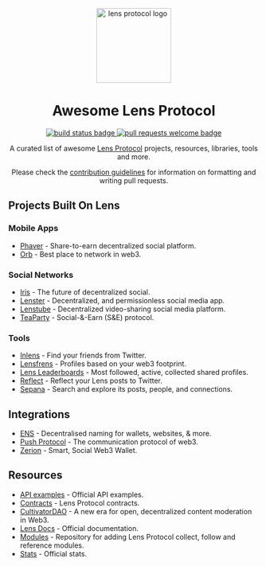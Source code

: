 <div align="center">
  <img alt="lens protocol logo" src="https://user-images.githubusercontent.com/12957692/193897314-e6d265e2-6951-4799-ad29-5bd881e04fc5.svg" width="150" >
  <h1 align="center">Awesome Lens Protocol</h1>
  <p align="center">
    <a href="#buildstatus">
      <img alt="build status badge" src="https://github.com/0xJuancito/awesome-lens-protocol/workflows/Build/badge.svg">
    </a>    
    <a href="http://makeapullrequest.com">
      <img alt="pull requests welcome badge" src="https://img.shields.io/badge/PRs-welcome-brightgreen.svg?style=flat">
    </a>
  </p>

  <p align="center">A curated list of awesome <a href="https://lens.xyz/">Lens Protocol</a> projects, resources, libraries, tools and more.</p>
  <p align="center">Please check the <a href="CONTRIBUTING.md">contribution guidelines</a> for information on formatting and writing pull requests.</p>

</div>

## Projects Built On Lens

### Mobile Apps

- [Phaver](https://phaver.com/) - Share-to-earn decentralized social platform.
- [Orb](https://orb.ac/) - Best place to network in web3.

### Social Networks

- [Iris](https://github.com/irisxyz/iris) - The future of decentralized social.
- [Lenster](https://github.com/lensterxyz/lenster) - Decentralized, and permissionless social media app.
- [Lenstube](https://github.com/lenstube-xyz/lenstube) - Decentralized video-sharing social media platform.
- [TeaParty](https://app.teaparty.life/) - Social-&-Earn (S&E) protocol.

### Tools

- [Inlens](https://github.com/0xJuancito/who-is-in-lens-web) - Find your friends from Twitter.
- [Lensfrens](https://www.lensfrens.xyz/) - Profiles based on your web3 footprint.
- [Lens Leaderboards](https://github.com/m1guelpf/lens-leaderboard) - Most followed, active, collected shared profiles.
- [Reflect](https://reflect.withlens.app/) - Reflect your Lens posts to Twitter.
- [Sepana](https://github.com/sepana-io/lens-search-frontend) - Search and explore its posts, people, and connections.

## Integrations

- [ENS](https://lenster.xyz/posts/0x01-0x4e) - Decentralised naming for wallets, websites, & more.
- [Push Protocol](https://twitter.com/pushprotocol/status/1576959192761438209) - The communication protocol of web3.
- [Zerion](https://zerion.io/blog/zerion-integrates-lens-protocols-web3-social-graph/) - Smart, Social Web3 Wallet.

## Resources

- [API examples](https://github.com/lens-protocol/api-examples) - Official API examples.
- [Contracts](https://github.com/lens-protocol/core/tree/main/contracts) - Lens Protocol contracts.
- [CultivatorDAO](https://mirror.xyz/lensprotocol.eth/pIzwjs9uhH8eSS1Bx0K1r-3iHEgLlBt6ruPXcEJe0S0) - A new era for open, decentralized content moderation in Web3.
- [Lens Docs](https://docs.lens.xyz/) - Official documentation.
- [Modules](https://github.com/lens-protocol/modules) - Repository for adding Lens Protocol collect, follow and reference modules.
- [Stats](https://stats.lens.xyz/) - Official stats.
